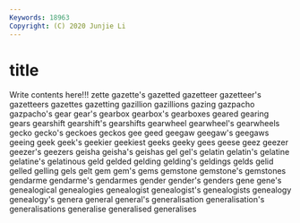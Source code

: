 ```yaml
---
Keywords: 18963
Copyright: (C) 2020 Junjie Li
---
```


# title

Write contents here!!!
zette 
gazette's 
gazetted 
gazetteer 
gazetteer's 
gazetteers
gazettes 
gazetting 
gazillion 
gazillions 
gazing 
gazpacho 
gazpacho's 
gear 
gear's 
gearbox
gearbox's 
gearboxes 
geared 
gearing 
gears 
gearshift 
gearshift's 
gearshifts 
gearwheel 
gearwheel's
gearwheels 
gecko 
gecko's 
geckoes 
geckos 
gee 
geed 
geegaw 
geegaw's 
geegaws
geeing 
geek 
geek's 
geekier 
geekiest 
geeks 
geeky 
gees 
geese 
geez
geezer 
geezer's 
geezers 
geisha 
geisha's 
geishas 
gel 
gel's 
gelatin 
gelatin's
gelatine 
gelatine's 
gelatinous 
geld 
gelded 
gelding 
gelding's 
geldings 
gelds 
gelid
gelled 
gelling 
gels 
gelt 
gem 
gem's 
gems 
gemstone 
gemstone's 
gemstones
gendarme 
gendarme's 
gendarmes 
gender 
gender's 
genders 
gene 
gene's 
genealogical 
genealogies
genealogist 
genealogist's 
genealogists 
genealogy 
genealogy's 
genera 
general 
general's 
generalisation 
generalisation's
generalisations 
generalise 
generalised 
generalises 
